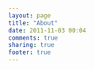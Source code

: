 ```yaml
---
layout: page
title: "About"
date: 2011-11-03 00:04
comments: true
sharing: true
footer: true
---
```

